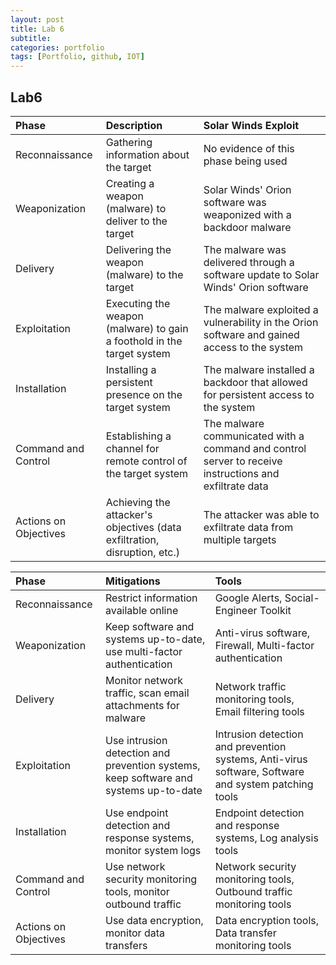 ```yaml
---
layout: post
title: Lab 6
subtitle:
categories: portfolio
tags: [Portfolio, github, IOT]
---
```


## Lab6
|Phase	|Description|	Solar Winds Exploit|
|:-----------|:-----------|:-----------|
|Reconnaissance|Gathering information about the target|No evidence of this phase being used|
|Weaponization|Creating a weapon (malware) to deliver to the target|Solar Winds' Orion software was weaponized with a backdoor malware|
|Delivery|Delivering the weapon (malware) to the target|The malware was delivered through a software update to Solar Winds' Orion software|
|Exploitation|Executing the weapon (malware) to gain a foothold in the target system|The malware exploited a vulnerability in the Orion software and gained access to the system|
|Installation|Installing a persistent presence on the target system|The malware installed a backdoor that allowed for persistent access to the system|
|Command and Control|Establishing a channel for remote control of the target system|The malware communicated with a command and control server to receive instructions and exfiltrate data|
|Actions on Objectives|Achieving the attacker's objectives (data exfiltration, disruption, etc.)|The attacker was able to exfiltrate data from multiple targets|


|Phase	|Mitigations|	Tools|
|:-----------|:-----------|:-----------|
|Reconnaissance|Restrict information available online|Google Alerts, Social-Engineer Toolkit|
|Weaponization|Keep software and systems up-to-date, use multi-factor authentication|Anti-virus software, Firewall, Multi-factor authentication|
|Delivery|Monitor network traffic, scan email attachments for malware|Network traffic monitoring tools, Email filtering tools|
|Exploitation|Use intrusion detection and prevention systems, keep software and systems up-to-date|Intrusion detection and prevention systems, Anti-virus software, Software and system patching tools|
|Installation|Use endpoint detection and response systems, monitor system logs|Endpoint detection and response systems, Log analysis tools|
|Command and Control|Use network security monitoring tools, monitor outbound traffic|Network security monitoring tools, Outbound traffic monitoring tools|
|Actions on Objectives|Use data encryption, monitor data transfers|Data encryption tools, Data transfer monitoring tools|

